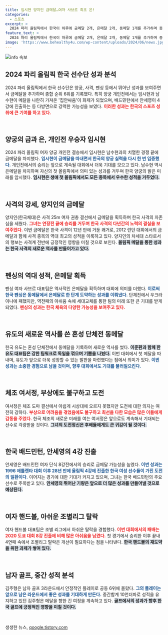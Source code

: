 ```yaml
---
title: 임시현 양지인 금메달…여자 사브르 최초 은!
categories:
  - 스포츠
excerpt: >
  2024 파리 올림픽에서 한국이 하루에 금메달 2개, 은메달 2개, 동메달 1개를 추가하며 종합 순위 6위로 도약했습니다. 임시현과 남수현의 양궁 집안싸움으로 금과 은이 탄생했으며, 다수의 종목에서 역대 최고 성적을 기록했습니다. 클릭하여 자세한 소식을 확인하세요!
feature_text: >
  2024 파리 올림픽에서 한국이 하루에 금메달 2개, 은메달 2개, 동메달 1개를 추가하며 종합 순위 6위로 도약했습니다. 임시현과 남수현의 양궁 집안싸움으로 금과 은이 탄생했으며, 다수의 종목에서 역대 최고 성적을 기록했습니다. 클릭하여 자세한 소식을 확인하세요!
image: 'https://www.behealthy4u.com/wp-content/uploads/2024/06/news.jpg'
---
```


<p><img src="https://www.behealthy4u.com/wp-content/uploads/2024/06/news.jpg" alt="info 속보" /></p>

<h2 data-ke-size="size26">2024 파리 올림픽 한국 선수단 성과 분석</h2>

<p data-ke-size="size16">2024 파리 올림픽에서 한국 선수단은 양궁, 사격, 펜싱 등에서 뛰어난 성과를 보여주면서 금메달을 추가하며 종합 순위 6위를 기록했다. 특히 양궁 개인전에서는 임시현과 남수현이 메달을 나란히 가져온 '집안싸움'이 화제가 되었으며, 배드민턴에서 안세영이 4강에 진출하는 등 다방면으로 강력한 가능성을 보였다. <b><span style="color: #ee2323;">이러한 성과는 한국의 스포츠 성취에 큰 기여를 하고 있다.</span></b></p>

<p data-ke-size="size16">&nbsp;</p>

<h2 data-ke-size="size26">양궁의 금과 은, 개인전 우승자 임시현</h2>

<p data-ke-size="size16">2024 파리 올림픽 여자 양궁 개인전 결승에서 임시현은 남수현과의 치열한 경쟁 끝에 금메달을 차지했다. <b><span style="color: #1a5490;">임시현이 금메달을 따내면서 한국의 양궁 실력을 다시 한 번 입증했다.</span></b> 개인전에서의 승리는 앞으로 계속될 대회에서 더욱 기대를 모으고 있다. 남수현 역시 은메달을 차지하며 자신의 첫 올림픽에서 의미 있는 성과를 거두며 한국 양궁의 밝은 미래를 암시했다. <b><span style="background-color: #21538527;">임시현은 생애 첫 올림픽에서도 모든 종목에서 우수한 성적을 거두었다.</span></b></p>

<p data-ke-size="size16">&nbsp;</p>

<h2 data-ke-size="size26">사격의 강세, 양지인의 금메달</h2>

<p data-ke-size="size16">양지인(한국체대)은 사격 25m 여자 권총 결선에서 금메달을 획득하며 한국 사격의 자존심을 세웠다. <b><span style="color: #ee2323;">그녀는 연장전 끝에 승리를 거두며 한국 사격의 다년간의 노력의 결실을 보여주었다.</span></b> 이번 금메달은 한국 사격이 12년 만에 거둔 쾌거로, 2012 런던 대회에서의 금메달과 함께 사격 종목의 역대 최고의 성적을 이룩하고 있다. 양지인의 차세대 스타로서의 행보는 사격계 전반에 긍정적인 영향을 미칠 것으로 보인다. <b><span style="background-color: #21538527;">올림픽 메달을 통한 성과는 한국 사격의 새로운 역사를 만들어가고 있다.</span></b></p>

<p data-ke-size="size16">&nbsp;</p>

<h2 data-ke-size="size26">펜싱의 역대 성적, 은메달 획득</h2>

<p data-ke-size="size16">펜싱 여자 사브르 대표팀은 역사적인 은메달을 획득하며 대회에 의미를 더했다. <b><span style="color: #1a5490;">이로써 한국 펜싱은 동메달에서 은메달로 한 단계 도약하는 성과를 이뤄냈다.</span></b> 단체전에서 우크라이나에 패했지만, 역전패의 아쉬움 속에 세대교체를 통한 팀의 미래 또한 큰 기대를 받게 되었다. <b><span style="color: #ee2323;">펜싱의 성과는 한국 체육의 다양한 가능성을 보여주고 있다.</span></b></p>

<p data-ke-size="size16">&nbsp;</p>

<h2 data-ke-size="size26">유도의 새로운 역사를 쓴 혼성 단체전 동메달</h2>

<p data-ke-size="size16">한국 유도는 혼성 단체전에서 동메달을 기록하여 새로운 역사를 썼다. <b><span style="background-color: #21538527;">이준환과 함께 한 유도 대표팀은 강한 팀워크로 독일을 꺾으며 기쁨을 나눴다.</span></b> 이번 대회에서 첫 메달을 따내며, 유도가 앞으로 더욱 성장할 수 있는 발판을 마련했다는 점에서 의미가 있다. <b><span style="color: #1a5490;">이번 성과는 소중한 경험으로 남을 것이며, 향후 대회에서도 기대를 불러일으킨다.</span></b></p>

<p data-ke-size="size16">&nbsp;</p>

<h2 data-ke-size="size26">체조 여서정, 부상에도 불구하고 도전</h2>

<p data-ke-size="size16">여서정은 체조 도마 결선에서 아쉽게 시상대에 오르지 못했지만 도전에 대한 의지는 여전히 강하다. <b><span style="color: #ee2323;">부상으로 어려움을 겪었음에도 불구하고 최선을 다한 모습은 많은 이들에게 감동을 주었다.</span></b> 한국 체조의 새로운 미래를 여는 여서정은 앞으로도 계속해서 기대되는 선수로 각광받을 것이다. <b><span style="background-color: #21538527;">그녀의 도전정신은 후배들에게도 큰 귀감이 될 것이다.</span></b></p>

<p data-ke-size="size16">&nbsp;</p>

<h2 data-ke-size="size26">한국 배드민턴, 안세영의 4강 진출</h2>

<p data-ke-size="size16">안세영은 배드민턴 여자 단식 8강전에서의 승리로 금메달 가능성을 높였다. <b><span style="color: #1a5490;">이번 성과는 1996 애틀랜타 대회 이후 28년 만에 올림픽 4강에 진출한 한국 여성 선수들이 가진 도전의 일환이다.</span></b> 이어지는 경기에 대한 기대가 커지고 있으며, 그녀는 한국 배드민턴의 주요 선수로 주목받고 있다. <b><span style="background-color: #21538527;">안세영의 뛰어난 기량은 앞으로 더 많은 성과를 만들어낼 것으로 예상된다.</span></b></p>

<p data-ke-size="size16">&nbsp;</p>

<h2 data-ke-size="size26">여자 핸드볼, 아쉬운 조별리그 탈락</h2>

<p data-ke-size="size16">여자 핸드볼 대표팀은 조별 리그에서 아쉬운 탈락을 경험했다. <b><span style="color: #ee2323;">이번 대회에서의 패배는 2020 도쿄 대회 8강 진출에 비해 많은 아쉬움을 남겼다.</span></b> 첫 경기에서 승리한 이후 끝내 4연패 속에서 조별리그 탈락은 개선이 필요하다는 점을 나타낸다. <b><span style="background-color: #21538527;">한국 핸드볼의 재도약을 위한 과제가 쌓여 있다.</span></b></p>

<p data-ke-size="size16">&nbsp;</p>

<h2 data-ke-size="size26">남자 골프, 중간 성적 분석</h2>

<p data-ke-size="size16">김주형은 남자 골프 3라운드에서 안정적인 플레이로 공동 6위에 올랐다. <b><span style="color: #1a5490;">그의 플레이는 앞으로 남은 라운드에서 좋은 성과를 기대하게 만든다.</span></b> 중간합계 10언더파로 성적을 유지하고 있던 김주형은 메달을 향한 긴 여정을 계속하고 있다. <b><span style="background-color: #21538527;">골프에서의 성과가 향후 한국 골프에 긍정적인 영향을 미칠 것이다.</span></b></p>

<p data-ke-size="size16">&nbsp;</p>
생생한 뉴스, <a href="https://qoogle.tistory.com" rel="dofollow">qoogle.tistory.com</a>


